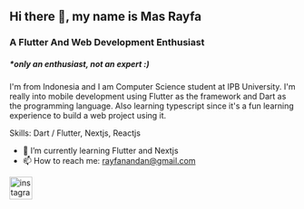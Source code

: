 ## Hi there 👋, my name is Mas Rayfa
### A Flutter And Web Development Enthusiast 
##### *only an enthusiast, not an expert :)


I'm from Indonesia and I am Computer Science student at IPB University. I'm really into mobile development using Flutter as the framework and Dart as the programming language. Also learning typescript since it's a fun learning experience to build a web project using it.

Skills: Dart / Flutter, Nextjs, Reactjs

- 🌱 I’m currently learning Flutter and Nextjs
- 📫 How to reach me: rayfanandan@gmail.com 


[<img src='https://cdn.jsdelivr.net/npm/simple-icons@3.0.1/icons/instagram.svg' alt='instagram' height='40'>](https://www.instagram.com/masrayfa/)  

